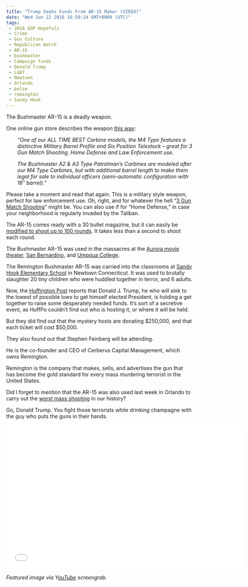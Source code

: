 ```yaml
---
title: "Trump Seeks Funds From AR-15 Maker (VIDEO)"
date: "Wed Jun 22 2016 16:59:24 GMT+0000 (UTC)"
tags: 
 - 2016 GOP Hopefuls
 - Crime
 - Gun Culture
 - Republican Watch
 - AR-15
 - bushmaster
 - Campaign funds
 - Donald Trump
 - LGBT
 - Newtown
 - Orlando
 - pulse
 - remington
 - Sandy Hook
---
```

<p><!-- Quick Adsense WordPress Plugin: http://quicksense.net/ --></p><p>The Bushmaster AR-15 is a deadly weapon.</p><p>One online gun store describes the weapon <a href="http://www.impactguns.com/bushmaster-m4-patrolman-a3-16in-w30-rd-mag-bcwa3f16m4bcwa3f-16m4-604206072252.aspx" onclick="__gaTracker(&apos;send&apos;, &apos;event&apos;, &apos;outbound-article&apos;, &apos;http://www.impactguns.com/bushmaster-m4-patrolman-a3-16in-w30-rd-mag-bcwa3f16m4bcwa3f-16m4-604206072252.aspx&apos;, &apos;this way&apos;);">this way</a>:</p><p class="p1" style="padding-left: 30px;"><em><span class="s1">&#x201C;One of our ALL TIME BEST Carbine models, the M4 Type features a distinctive Military Barrel Profile and Six Position Telestock &#x2013; great for 3 Gun Match Shooting, Home Defense and Law Enforcement use.</span></em></p><p class="p1" style="padding-left: 30px;"><em><span class="s1">The Bushmaster A2 &amp; A3 Type Patrolman&#x2019;s Carbines are modeled after our M4 Type Carbines, but with additional barrel length to make them legal for sale to individual officers (semi-automatic configuration with 16&#x2033; barrel).&#x201D;</span></em></p><p class="p1">Please take a moment and read that again. This is a military style weapon, perfect for law enforcement use. Oh, right, and for whatever the hell &#x201C;<a href="http://www.nssf.org/events/featurette/2012/0712.cfm" onclick="__gaTracker(&apos;send&apos;, &apos;event&apos;, &apos;outbound-article&apos;, &apos;http://www.nssf.org/events/featurette/2012/0712.cfm&apos;, &apos;3 Gun Match Shooting&apos;);">3 Gun Match Shooting</a>&#x201D; might be. You can also use if for &#x201C;Home Defense,&#x201D; in case your neighborhood is regularly invaded by the Taliban.</p><p class="p1">The AR-15 comes ready with a 30 bullet magazine, but it can easily be <a href="http://www.rollingstone.com/politics/news/everything-you-need-to-know-about-the-ar15-gun-used-in-orlando-20160613" onclick="__gaTracker(&apos;send&apos;, &apos;event&apos;, &apos;outbound-article&apos;, &apos;http://www.rollingstone.com/politics/news/everything-you-need-to-know-about-the-ar15-gun-used-in-orlando-20160613&apos;, &apos;modified to shoot up to 100 rounds&apos;);">modified to shoot up to 100 rounds</a>. It takes less than a second to shoot each round.</p><p class="p1">The Bushmaster AR-15 was used in the massacres at the <a href="http://www.cbsnews.com/feature/colorado-movie-theater-massacre/" onclick="__gaTracker(&apos;send&apos;, &apos;event&apos;, &apos;outbound-article&apos;, &apos;http://www.cbsnews.com/feature/colorado-movie-theater-massacre/&apos;, &apos;Aurora movie theater&apos;);">Aurora movie theater</a>, <a href="http://www.nbcnews.com/storyline/san-bernardino-shooting" onclick="__gaTracker(&apos;send&apos;, &apos;event&apos;, &apos;outbound-article&apos;, &apos;http://www.nbcnews.com/storyline/san-bernardino-shooting&apos;, &apos;San Bernardino&apos;);">San Bernardino</a>, and <a href="http://www.cbsnews.com/pictures/umpqua-community-college-shooting-roseburg-oregon/" onclick="__gaTracker(&apos;send&apos;, &apos;event&apos;, &apos;outbound-article&apos;, &apos;http://www.cbsnews.com/pictures/umpqua-community-college-shooting-roseburg-oregon/&apos;, &apos;Umpqua College&apos;);">Umpqua College</a>.</p><p class="p1">The Remington Bushmaster AR-15 was carried into the classrooms at <a href="http://www.cnn.com/interactive/2012/12/us/sandy-hook-timeline/" onclick="__gaTracker(&apos;send&apos;, &apos;event&apos;, &apos;outbound-article&apos;, &apos;http://www.cnn.com/interactive/2012/12/us/sandy-hook-timeline/&apos;, &apos;Sandy Hook Elementary School&apos;);">Sandy Hook Elementary School</a> in Newtown Connecticut. It was used to brutally slaughter 20 tiny children who were huddled together in terror, and 6&#xA0;adults.</p><p class="p1">Now, the <a href="http://www.huffingtonpost.com/entry/donald-trump-fundraiser-cerberus_us_5769a3f8e4b09926ce5ce6b0?section" onclick="__gaTracker(&apos;send&apos;, &apos;event&apos;, &apos;outbound-article&apos;, &apos;http://www.huffingtonpost.com/entry/donald-trump-fundraiser-cerberus_us_5769a3f8e4b09926ce5ce6b0?section&apos;, &apos;Huffington Post&apos;);">Huffington Post</a>&#xA0;reports that Donald J. Trump, he who will sink to the lowest of possible lows to get himself elected President, is holding&#xA0;a get together to raise some desperately needed funds. It&#x2019;s sort of a secretive event, as HuffPo couldn&#x2019;t find out who is&#xA0;hosting it, or where it will be held.</p><p class="p1">But they did find out that the mystery hosts are&#xA0;donating $250,000, and that each ticket will cost $50,000.</p><p><!-- Quick Adsense WordPress Plugin: http://quicksense.net/ --></p><p class="p1">They also found out that Stephen Feinberg will be attending.</p><p class="p1">He is the co-founder and CEO of Cerberus Capital Management, which owns Remington.</p><p class="p1">Remington is the company that&#xA0;makes, sells, and advertises the gun that has become&#xA0;the gold standard for every mass murdering terrorist in the United States.</p><p class="p1">Did I forget to mention that the AR-15 was also used last week in Orlando to carry out the <a href="http://www.orlandosentinel.com/news/pulse-orlando-nightclub-shooting/" onclick="__gaTracker(&apos;send&apos;, &apos;event&apos;, &apos;outbound-article&apos;, &apos;http://www.orlandosentinel.com/news/pulse-orlando-nightclub-shooting/&apos;, &apos;worst mass shooting&apos;);">worst mass shooting</a> in our history?</p><p class="p1">Go, Donald Trump. You fight those terrorists while drinking champagne with the guy who puts the guns in their hands.</p><p><span class="embed-youtube" style="text-align:center; display: block;"><iframe class="youtube-player" type="text/html" width="640" height="390" src="//www.youtube.com/embed/ZLaD9mSC6iI?version=3&amp;rel=1&amp;fs=1&amp;autohide=2&amp;showsearch=0&amp;showinfo=1&amp;iv_load_policy=1&amp;wmode=transparent" allowfullscreen="true" style="border:0;"></iframe></span></p><p><em>Featured image via Y<a href="https://www.youtube.com/watch?v=zGnf0x6FJY8" onclick="__gaTracker(&apos;send&apos;, &apos;event&apos;, &apos;outbound-article&apos;, &apos;https://www.youtube.com/watch?v=zGnf0x6FJY8&apos;, &apos;ouTube&apos;);">ouTube</a> screengrab.</em></p><div style="font-size:0px;height:0px;line-height:0px;margin:0;padding:0;clear:both"></div>